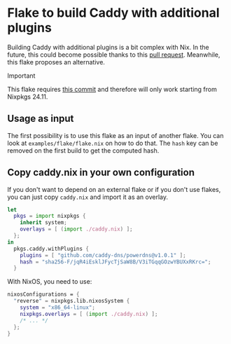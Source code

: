 # Flake to build Caddy with additional plugins

Building Caddy with additional plugins is a bit complex with Nix. In the future,
this could become possible thanks to this [pull request][]. Meanwhile, this
flake proposes an alternative.

> [!IMPORTANT]
> This flake requires [this commit][] and therefore will only work starting from Nixpkgs 24.11.

[pull request]: https://github.com/NixOS/nixpkgs/pull/317881 "caddy: add support for compiling with Caddy modules (plugins)"
[this commit]: https://github.com/nixOS/nixpkgs/commit/eed069a5bc40ba4d871de7700c7eb8d592e98cb6

## Usage as input

The first possibility is to use this flake as an input of another flake. You can
look at `examples/flake/flake.nix` on how to do that. The `hash` key can be
removed on the first build to get the computed hash.

## Copy caddy.nix in your own configuration

If you don't want to depend on an external flake or if you don't use flakes, you
can just copy `caddy.nix` and import it as an overlay.

```nix
let
  pkgs = import nixpkgs {
    inherit system;
    overlays = [ (import ./caddy.nix) ];
  };
in
  pkgs.caddy.withPlugins {
    plugins = [ "github.com/caddy-dns/powerdns@v1.0.1" ];
    hash = "sha256-F/jqR4iEsklJFycTjSaW8B/V3iTGqqGOzwYBUXxRKrc=";
  }
```

With NixOS, you need to use:

```nix
nixosConfigurations = {
  "reverse" = nixpkgs.lib.nixosSystem {
    system = "x86_64-linux";
    nixpkgs.overlays = [ (import ./caddy.nix) ];
    /* ... */
  };
}
```

